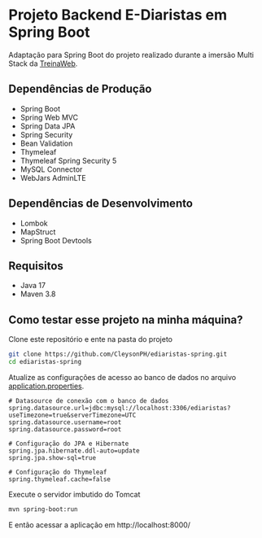 # Projeto Backend E-Diaristas em Spring Boot

Adaptação para Spring Boot do projeto realizado durante a imersão Multi Stack da [TreinaWeb](https://treinaweb.com.br/).

## Dependências de Produção

- Spring Boot
- Spring Web MVC
- Spring Data JPA
- Spring Security
- Bean Validation
- Thymeleaf
- Thymeleaf Spring Security 5
- MySQL Connector
- WebJars AdminLTE

## Dependências de Desenvolvimento

- Lombok
- MapStruct
- Spring Boot Devtools

## Requisitos

- Java 17
- Maven 3.8

## Como testar esse projeto na minha máquina?

Clone este repositório e ente na pasta do projeto

```sh
git clone https://github.com/CleysonPH/ediaristas-spring.git
cd ediaristas-spring
```

Atualize as configurações de acesso ao banco de dados no arquivo
[application.properties](src/main/resources/application.properties).

```properties
# Datasource de conexão com o banco de dados
spring.datasource.url=jdbc:mysql://localhost:3306/ediaristas?useTimezone=true&serverTimezone=UTC
spring.datasource.username=root
spring.datasource.password=root

# Configuração do JPA e Hibernate
spring.jpa.hibernate.ddl-auto=update
spring.jpa.show-sql=true

# Configuração do Thymeleaf
spring.thymeleaf.cache=false
```

Execute o servidor imbutido do Tomcat

```sh
mvn spring-boot:run
```

E então acessar a aplicação em http://localhost:8000/